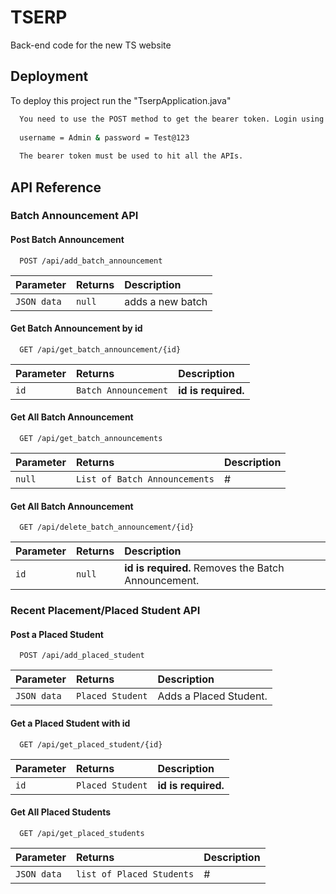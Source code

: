 
# TSERP

Back-end code for the new TS website

## Deployment

To deploy this project run the "TserpApplication.java"


```bash 
  You need to use the POST method to get the bearer token. Login using
  
  username = Admin & password = Test@123
  
  The bearer token must be used to hit all the APIs.
```


## API Reference

### Batch Announcement API

#### Post Batch Announcement

```http
  POST /api/add_batch_announcement
```

| Parameter | Returns     | Description                |
| :-------- | :------- | :------------------------- |
| `JSON data` | `null` | adds a new batch |

#### Get Batch Announcement by id

```http
  GET /api/get_batch_announcement/{id}
```

| Parameter | Returns     | Description                       |
| :-------- | :------- | :-------------------------------- |
| `id`      | `Batch Announcement` | **id is required.**  |


#### Get All Batch Announcement

```http
  GET /api/get_batch_announcements
```

| Parameter | Returns     | Description                       |
| :-------- | :------- | :-------------------------------- |
| `null`      | `List of Batch Announcements` | # |


#### Get All Batch Announcement

```http
  GET /api/delete_batch_announcement/{id}
```

| Parameter | Returns     | Description                       |
| :-------- | :------- | :-------------------------------- |
| `id`      | `null` | **id is required.** Removes the Batch Announcement.  |


### Recent Placement/Placed Student API

#### Post a Placed Student

```http
  POST /api/add_placed_student
```

| Parameter | Returns     | Description                       |
| :-------- | :------- | :-------------------------------- |
| `JSON data` | `Placed Student` | Adds a Placed Student.  |

#### Get a Placed Student with id

```http
  GET /api/get_placed_student/{id}
```

| Parameter | Returns     | Description                       |
| :-------- | :------- | :-------------------------------- |
| `id` | `Placed Student` | **id is required.** |


#### Get All Placed Students

```http
  GET /api/get_placed_students
```

| Parameter | Returns     | Description                       |
| :-------- | :------- | :-------------------------------- |
| `JSON data` | `list of Placed Students` | # |
